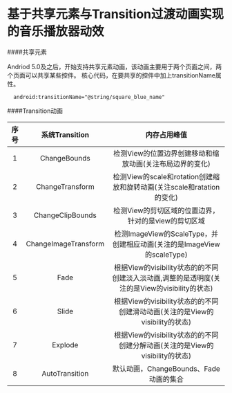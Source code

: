 # 基于共享元素与Transition过渡动画实现的音乐播放器动效

####共享元素

Andriod 5.0及之后，开始支持共享元素动画，该动画主要用于两个页面之间，两个页面可以共享某些控件。
核心代码，在要共享的控件中加上transitionName属性。
```
  android:transitionName="@string/square_blue_name"
```

####Transition动画

| 序号        | 系统Transition          | 内存占用峰值  |
| :-------: |:-------------:| :-----:| 
| 1    | ChangeBounds | 检测View的位置边界创建移动和缩放动画(关注布局边界的变化) |
| 2    | ChangeTransform| 检测View的scale和rotation创建缩放和旋转动画(关注scale和ratation的变化) |  
| 3 | ChangeClipBounds|    检测View的剪切区域的位置边界，针对的是view的剪切区域|
| 4 | ChangeImageTransform|    检测ImageView的ScaleType，并创建相应动画(关注的是ImageView的scaleType)|
| 5 | Fade|    根据View的visibility状态的的不同创建淡入淡动画,调整的是透明度(关注的是View的visibility的状态)|
| 6 | Slide|    根据View的visibility状态的的不同创建滑动动画(关注的是View的visibility的状态)|
| 7 | Explode|    根据View的visibility状态的的不同创建分解动画(关注的是View的visibility的状态)|
| 8 | AutoTransition|    默认动画，ChangeBounds、Fade动画的集合|
